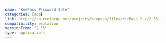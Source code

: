```yaml
---
name: "KeePass Password Safe"
categories: [app]
link: https://sourceforge.net/projects/keepass/files/KeePass 2.x/2.53.1/KeePass-2.53.1-Setup.exe/download
compatibility: emulation
versionFrom: "2.55"
type: applications
---
```


